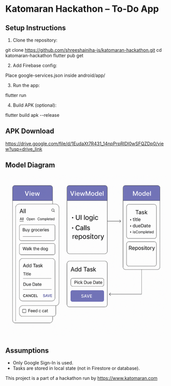 # Katomaran Hackathon – To-Do App

## Setup Instructions

1. Clone the repository:

git clone https://github.com/shreeshainiha-js/katomaran-hackathon.git
cd katomaran-hackathon
flutter pub get

2. Add Firebase config:

Place google-services.json inside android/app/

3. Run the app:

flutter run

4. Build APK (optional):

flutter build apk --release

## APK Download

https://drive.google.com/file/d/1EudaXt7R431_14npPrpRIDl0wSFQZDp0/view?usp=drive_link

## Model Diagram

![Model Diagram](model%20todo.png)


## Assumptions

- Only Google Sign-In is used.
- Tasks are stored in local state (not in Firestore or database).

This project is a part of a hackathon run by https://www.katomaran.com

